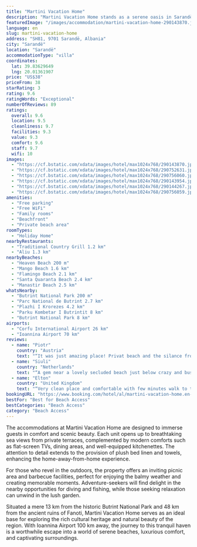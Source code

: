 ```yaml
---
title: "Martini Vacation Home"
description: "Martini Vacation Home stands as a serene oasis in Sarandë, merely a stone's throw away from the pristine Heaven Beach and a short drive from the vibrant Mango Beach."
featuredImage: "/images/accommodation/martini-vacation-home-290143870.jpg"
language: en
slug: martini-vacation-home
address: "SH81, 9701 Sarandë, Albania"
city: "Sarandë"
location: "Sarandë"
accommodationType: "villa"
coordinates:
  lat: 39.83629649
  lng: 20.01361907
price: "US$38"
priceFrom: 38
starRating: 3
rating: 9.6
ratingWords: "Exceptional"
numberOfReviews: 89
ratings:
  overall: 9.6
  location: 9.5
  cleanliness: 9.7
  facilities: 9.3
  value: 9.3
  comfort: 9.6
  staff: 9.7
  wifi: 10
images:
  - "https://cf.bstatic.com/xdata/images/hotel/max1024x768/290143870.jpg?k=a35dcae3336aea1bd7de01ab2031e07e5de7bd366e5d27995cff5eb858b51067&o=&hp=1"
  - "https://cf.bstatic.com/xdata/images/hotel/max1024x768/290752631.jpg?k=507a3650c21e96c8de23307b99b013b47192627db97d41c982068b192965a903&o=&hp=1"
  - "https://cf.bstatic.com/xdata/images/hotel/max1024x768/290756060.jpg?k=213523eca606826a25dcc293b2b29a2237f9e6fe871f911c7ce8ee722aecea35&o=&hp=1"
  - "https://cf.bstatic.com/xdata/images/hotel/max1024x768/290143954.jpg?k=a9124d947d1064301a7f82a79a673dd33b486dc95bbacedc19f212bb7c578126&o=&hp=1"
  - "https://cf.bstatic.com/xdata/images/hotel/max1024x768/290144267.jpg?k=30cb65566bed9e81be853bc0071c50be8e89d93678f38db97b5411c49ee3b8e3&o=&hp=1"
  - "https://cf.bstatic.com/xdata/images/hotel/max1024x768/290756059.jpg?k=355fe721403030d76e01eddadc4dff565391aa82ae9c24c4661cca4085e551a4&o=&hp=1"
amenities:
  - "Free parking"
  - "Free WiFi"
  - "Family rooms"
  - "Beachfront"
  - "Private beach area"
roomTypes:
  - "Holiday Home"
nearbyRestaurants:
  - "Traditional Country Grill 1.2 km"
  - "Aliu 1.3 km"
nearbyBeaches:
  - "Heaven Beach 200 m"
  - "Mango Beach 1.6 km"
  - "Flamingo Beach 2.1 km"
  - "Santa Quaranta Beach 2.4 km"
  - "Manastir Beach 2.5 km"
whatsNearby:
  - "Butrint National Park 200 m"
  - "Parc National de Butrint 2.7 km"
  - "Plazhi I Krorezes 4.2 km"
  - "Parku Kombetar I Butrintit 8 km"
  - "Butrint National Park 8 km"
airports:
  - "Corfu International Airport 26 km"
  - "Ioannina Airport 70 km"
reviews:
  - name: "Piotr"
    country: "Austria"
    text: "“It was just amazing place! Privat beach and the silance from the city made us this stay! All was well organized.”"
  - name: "Siuli"
    country: "Netherlands"
    text: "“A gem near a lovely secluded beach just below crazy and busy Sarandë. We felt so lucky for having found this amazing gorgeous property!! It was perfect. Kids slept on the sofas in the living room. Small but well-equipped kitchen with oven and...”"
  - name: "Elton"
    country: "United Kingdom"
    text: "“Very clean place and comfortable with few minutes walk to the beach. Perfect location for a family of four. Lovely place to be if you like peace and relaxing after a long year of busy city life this is the place to charge your batteries”"
bookingURL: "https://www.booking.com/hotel/al/martini-vacation-home.en-gb.html?aid=8035640"
bestFor: "Best for Beach Access"
bestCategories: "Beach Access"
category: "Beach Access"
---
```


The accommodations at Martini Vacation Home are designed to immerse guests in comfort and scenic beauty. Each unit opens up to breathtaking sea views from private terraces, complemented by modern comforts such as flat-screen TVs, dining areas, and well-equipped kitchenettes. The attention to detail extends to the provision of plush bed linen and towels, enhancing the home-away-from-home experience.

For those who revel in the outdoors, the property offers an inviting picnic area and barbecue facilities, perfect for enjoying the balmy weather and creating memorable moments. Adventure-seekers will find delight in the nearby opportunities for diving and fishing, while those seeking relaxation can unwind in the lush garden.

Situated a mere 13 km from the historic Butrint National Park and 48 km from the ancient ruins of Fanoti, Martini Vacation Home serves as an ideal base for exploring the rich cultural heritage and natural beauty of the region. With Ioannina Airport 100 km away, the journey to this tranquil haven is a worthwhile escape into a world of serene beaches, luxurious comfort, and captivating surroundings.